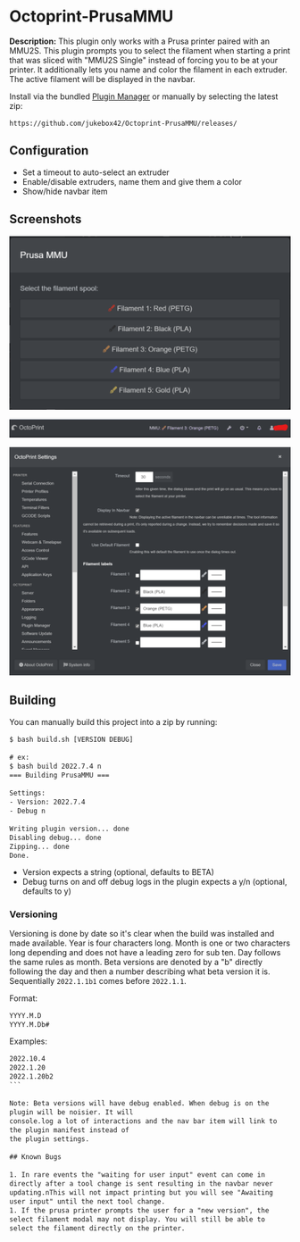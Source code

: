 # Octoprint-PrusaMMU

**Description:** This plugin only works with a Prusa printer paired with an MMU2S. This plugin prompts you to select the filament when starting a print that was sliced with "MMU2S Single" instead of forcing you to be at your printer. It additionally lets you name and color the filament in each extruder. The active filament will be displayed in the navbar.

Install via the bundled [Plugin Manager](https://docs.octoprint.org/en/master/bundledplugins/pluginmanager.html)
or manually by selecting the latest zip:

    https://github.com/jukebox42/Octoprint-PrusaMMU/releases/

## Configuration

- Set a timeout to auto-select an extruder
- Enable/disable extruders, name them and give them a color
- Show/hide navbar item

## Screenshots

![Modal](/screenshots/modal.png)

![Navbar](/screenshots/nav.png)

![Settings](/screenshots/settings.png)

## Building

You can manually build this project into a zip by running:
```
$ bash build.sh [VERSION DEBUG]

# ex:
$ bash build 2022.7.4 n
=== Building PrusaMMU ===

Settings:
- Version: 2022.7.4
- Debug n

Writing plugin version... done
Disabling debug... done
Zipping... done
Done.
```

- Version expects a string (optional, defaults to BETA)
- Debug turns on and off debug logs in the plugin expects a y/n (optional, defaults to y)

### Versioning

Versioning is done by date so it's clear when the build was installed and made available. Year is
four characters long. Month is one or two characters long depending and does not have a leading zero
for sub ten. Day follows the same rules as month. Beta versions are denoted by a "b" directly
following the day and then a number describing what beta version it is. Sequentially `2022.1.1b1`
comes before `2022.1.1`.

Format:
```
YYYY.M.D
YYYY.M.Db#
```

Examples:
````
2022.10.4
2022.1.20
2022.1.20b2
```

Note: Beta versions will have debug enabled. When debug is on the plugin will be noisier. It will
console.log a lot of interactions and the nav bar item will link to the plugin manifest instead of
the plugin settings.

## Known Bugs

1. In rare events the "waiting for user input" event can come in directly after a tool change is sent resulting in the navbar never updating.nThis will not impact printing but you will see "Awaiting user input" until the next tool change.
1. If the prusa printer prompts the user for a "new version", the select filament modal may not display. You will still be able to select the filament directly on the printer.